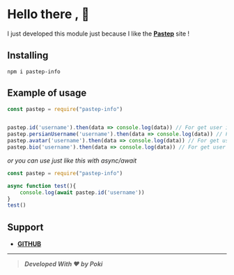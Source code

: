 # Hello there , 👋

I just developed this module just because I like the [**Pastep**](https://pastep.com) site !

## Installing
```
npm i pastep-info
```
## Example of usage
```js
const pastep = require("pastep-info")


pastep.id('username').then(data => console.log(data)) // For get user id
pastep.persianUsername('username').then(data => console.log(data)) // For get user persian username
pastep.avatar('username').then(data => console.log(data)) // For get user avatar url
pastep.bio('username').then(data => console.log(data)) // For get user bio

```
*or you can use just like this with async/await*
```js
const pastep = require("pastep-info")

async function test(){
    console.log(await pastep.id('username'))
}
test()
```

## Support
 - **[GITHUB](https://github.com/poki-dev0)**

****
> ***Developed With ♥ by Poki***
